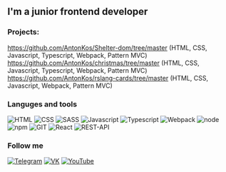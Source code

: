 ## I'm a junior frontend developer

<!-- **[My CV](https://antonkos.github.io/CV/)** -->

### Projects:

https://github.com/AntonKos/Shelter-dom/tree/master (HTML, CSS, Javascript, Typescript, Webpack, Pattern MVC)
https://github.com/AntonKos/christmas/tree/master (HTML, CSS, Javascript, Typescript, Webpack, Pattern MVC)
https://github.com/AntonKos/rslang-cards/tree/master (HTML, CSS, Javascript, Webpack, Pattern MVC)

<!--### Videos: -->

<!-- YOUTUBE:START -->
<!-- [mvc pattern](https://www.youtube.com/watch?v=m3zlQUbQOrs)-->
<!-- YOUTUBE:END -->

### Languges and tools

![HTML](https://img.shields.io/badge/HTML-090909?style=for-the-badge&logo=html5)
![CSS](https://img.shields.io/badge/CSS-090909?style=for-the-badge&logo=css3)
![SASS](https://img.shields.io/badge/SASS-090909?style=for-the-badge&logo=SASS)
![Javascript](https://img.shields.io/badge/Javascript-090909?style=for-the-badge&logo=javascript)
![Typescript](https://img.shields.io/badge/Typescript-090909?style=for-the-badge&logo=typescript)
![Webpack](https://img.shields.io/badge/Webpack-090909?style=for-the-badge&logo=webpack)
![node](https://img.shields.io/badge/node-090909?style=for-the-badge&logo=Node.js)
![npm](https://img.shields.io/badge/npm-090909?style=for-the-badge&logo=npm)
![GIT](https://img.shields.io/badge/GIT-090909?style=for-the-badge&logo=git)
![React](https://img.shields.io/badge/React-090909?style=for-the-badge&logo=react)
![REST-API](https://img.shields.io/badge/REST-090909?style=for-the-badge&logo=rest-api)

### Follow me

[![Telegram](https://img.shields.io/badge/telegram-090909?style=for-the-badge&logo=telegram)](https://t.me/AntonKos88)
[![VK](https://img.shields.io/badge/VK-090909?style=for-the-badge&logo=vk&logoColor=4680c2)](https://vk.com/id4741346)
[![YouTube](https://img.shields.io/badge/YouTube-090909?style=for-the-badge&logo=youtube&logoColor=FF0000)](https://www.youtube.com/channel/UCsjO9YsAMI66ZWjhhr451ig)
